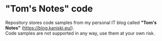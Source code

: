 # "Tom's Notes" code

Repository stores code samples from my personal IT blog called **"Tom's Notes"** (https://blog.kaniski.eu/).  
Code samples are not supported in any way, use them at your own risk.
